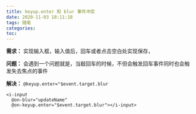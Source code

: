 ```yaml
---
title: keyup.enter 和 blur 事件冲突
date: 2020-11-03 18:11:18
tags: 随笔
categories:
toc:
---
```


**需求：** 实现输入框，输入值后，回车或者点击空白处实现保存，

**问题：** 会遇到一个问题就是，当敲回车的时候，不但会触发回车事件同时也会触发失去焦点的事件

**解决：**  `@keyup.enter="$event.target.blur`

```
<i-input
  @on-blur="updateName"
  @on-keyup.enter="$event.target.blur"></i-input>
```
